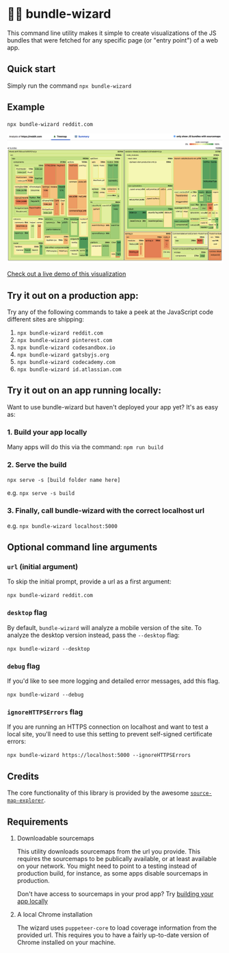 # 🧙‍♂️ bundle-wizard

This command line utility makes it simple to create visualizations of the JS bundles that were fetched for any specific page (or "entry point") of a web app.

## Quick start

Simply run the command `npx bundle-wizard`

## Example

`npx bundle-wizard reddit.com`

<a href="https://bundle-wizard.surge.sh">
<img src="./reddit-mobile-analysis.png" alt="analysis of the reddit mobile sitee">
</a>

[Check out a live demo of this visualization](https://bundle-wizard.surge.sh)

## Try it out on a production app:

Try any of the following commands to take a peek at the JavaScript code different sites are shipping:

1. `npx bundle-wizard reddit.com`
2. `npx bundle-wizard pinterest.com`
3. `npx bundle-wizard codesandbox.io`
4. `npx bundle-wizard gatsbyjs.org`
5. `npx bundle-wizard codecademy.com`
6. `npx bundle-wizard id.atlassian.com`

## Try it out on an app running locally:

Want to use bundle-wizard but haven't deployed your app yet? It's as easy as:

### 1. Build your app locally

Many apps will do this via the command: `npm run build`

### 2. Serve the build

`npx serve -s [build folder name here]`

e.g. `npx serve -s build`

### 3. Finally, call bundle-wizard with the correct localhost url

e.g. `npx bundle-wizard localhost:5000`

## Optional command line arguments

### `url` (initial argument)

To skip the initial prompt, provide a url as a first argument:

`npx bundle-wizard reddit.com`

### `desktop` flag

By default, `bundle-wizard` will analyze a mobile version of the site. To analyze the desktop version instead, pass the `--desktop` flag:

`npx bundle-wizard --desktop`

### `debug` flag

If you'd like to see more logging and detailed error messages, add this flag.

`npx bundle-wizard --debug`

### `ignoreHTTPSErrors` flag

If you are running an HTTPS connection on localhost and want to test a local site, you'll need to use this setting to prevent self-signed certificate errors:

`npx bundle-wizard https://localhost:5000 --ignoreHTTPSErrors`

## Credits

The core functionality of this library is provided by the awesome [`source-map-explorer`](https://github.com/danvk/source-map-explorer).

## Requirements

1. Downloadable sourcemaps

   This utility downloads sourcemaps from the url you provide. This requires the sourcemaps to be publically available, or at least available on your network. You might need to point to a testing instead of production build, for instance, as some apps disable sourcemaps in production.

   Don't have access to sourcemaps in your prod app? Try [building your app locally](#try-it-out-on-an-app-running-locally)

2. A local Chrome installation

   The wizard uses `puppeteer-core` to load coverage information from the provided url. This requires you to have a fairly up-to-date version of Chrome installed on your machine.
